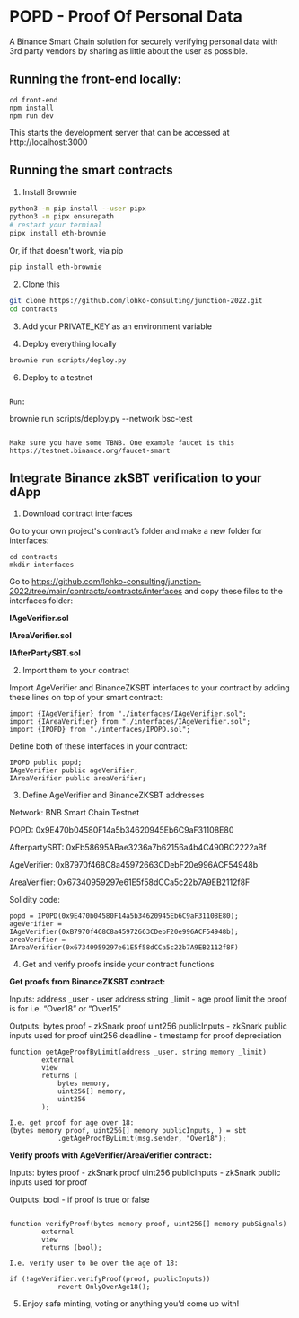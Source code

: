 # POPD - Proof Of Personal Data

A Binance Smart Chain solution for securely verifying personal data with 3rd party vendors by sharing as little about the user as possible.

## Running the front-end locally:

```
cd front-end
npm install
npm run dev
```

This starts the development server that can be accessed at http://localhost:3000

## Running the smart contracts

1. Install Brownie

```bash
python3 -m pip install --user pipx
python3 -m pipx ensurepath
# restart your terminal
pipx install eth-brownie
```

Or, if that doesn't work, via pip

```bash
pip install eth-brownie
```

2. Clone this

```bash
git clone https://github.com/lohko-consulting/junction-2022.git
cd contracts
```

3. Add your PRIVATE_KEY as an environment variable

4. Deploy everything locally

```bash
brownie run scripts/deploy.py
```

6. Deploy to a testnet

```

Run:
```

brownie run scripts/deploy.py --network bsc-test

```

Make sure you have some TBNB. One example faucet is this https://testnet.binance.org/faucet-smart

```

## Integrate Binance zkSBT verification to your dApp

1. Download contract interfaces

Go to your own project's contract’s folder and make a new folder for interfaces:

```
cd contracts
mkdir interfaces
```

Go to https://github.com/lohko-consulting/junction-2022/tree/main/contracts/contracts/interfaces and copy these files to the interfaces folder:

**IAgeVerifier.sol**

**IAreaVerifier.sol**

**IAfterPartySBT.sol**

2. Import them to your contract

Import AgeVerifier and BinanceZKSBT interfaces to your contract by adding these lines on top of your smart contract:

```
import {IAgeVerifier} from "./interfaces/IAgeVerifier.sol";
import {IAreaVerifier} from "./interfaces/IAgeVerifier.sol";
import {IPOPD} from "./interfaces/IPOPD.sol";
```

Define both of these interfaces in your contract:

```
IPOPD public popd;
IAgeVerifier public ageVerifier;
IAreaVerifier public areaVerifier;
```

3. Define AgeVerifier and BinanceZKSBT addresses

Network: BNB Smart Chain Testnet

POPD: 0x9E470b04580F14a5b34620945Eb6C9aF31108E80

AfterpartySBT: 0xFb58695ABae3236a7b62156a4b4C490BC2222aBf

AgeVerifier: 0xB7970f468C8a45972663CDebF20e996ACF54948b

AreaVerifier: 0x67340959297e61E5f58dCCa5c22b7A9EB2112f8F

Solidity code:

```
popd = IPOPD(0x9E470b04580F14a5b34620945Eb6C9aF31108E80);
ageVerifier = IAgeVerifier(0xB7970f468C8a45972663CDebF20e996ACF54948b);
areaVerifier = IAreaVerifier(0x67340959297e61E5f58dCCa5c22b7A9EB2112f8F)
```

4. Get and verify proofs inside your contract functions

**Get proofs from BinanceZKSBT contract:**

Inputs:
address \_user - user address
string \_limit - age proof limit the proof is for i.e. “Over18” or “Over15”

Outputs:
bytes proof - zkSnark proof
uint256 publicInputs - zkSnark public inputs used for proof
uint256 deadline - timestamp for proof depreciation

```
function getAgeProofByLimit(address _user, string memory _limit)
        external
        view
        returns (
            bytes memory,
            uint256[] memory,
            uint256
        );

I.e. get proof for age over 18:
(bytes memory proof, uint256[] memory publicInputs, ) = sbt
            .getAgeProofByLimit(msg.sender, "Over18");
```

**Verify proofs with AgeVerifier/AreaVerifier contract::**

Inputs:
bytes proof - zkSnark proof
uint256 publicInputs - zkSnark public inputs used for proof

Outputs:
bool - if proof is true or false

```

function verifyProof(bytes memory proof, uint256[] memory pubSignals)
        external
        view
        returns (bool);

I.e. verify user to be over the age of 18:

if (!ageVerifier.verifyProof(proof, publicInputs))
            revert OnlyOverAge18();
```

5. Enjoy safe minting, voting or anything you’d come up with!

